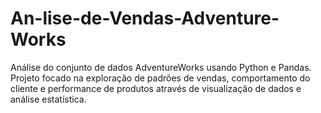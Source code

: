 # An-lise-de-Vendas-Adventure-Works
Análise do conjunto de dados AdventureWorks usando Python e Pandas. Projeto focado na exploração de padrões de vendas, comportamento do cliente e performance de produtos através de visualização de dados e análise estatística.
